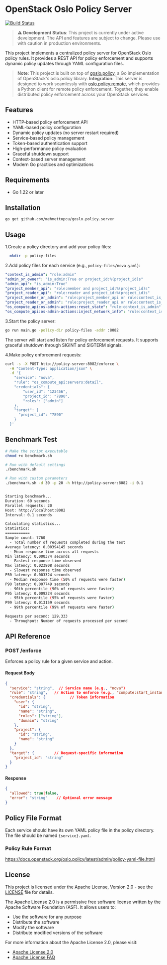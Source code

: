 # OpenStack Oslo Policy Server

[![Build Status](https://github.com/mehmettopcu/goslo.policy.server/actions/workflows/docker.yml/badge.svg?branch=main)](https://github.com/mehmettopcu/goslo.policy.server/actions/)

> **⚠️ Development Status**: This project is currently under active development. The API and features are subject to change. Please use with caution in production environments.

This project implements a centralized policy server for OpenStack Oslo policy rules. It provides a REST API for policy enforcement and supports dynamic policy updates through YAML configuration files.

> **Note**: This project is built on top of [goslo.policy](https://github.com/databus23/goslo.policy), a Go implementation of OpenStack's oslo.policy library.
> **Integration**: This server is designed to work seamlessly with [oslo.policy.remote](https://github.com/mehmettopcu/oslo.policy.remote), which provides a Python client for remote policy enforcement. Together, they enable distributed policy enforcement across your OpenStack services.

## Features

- HTTP-based policy enforcement API
- YAML-based policy configuration
- Dynamic policy updates (no server restart required)
- Service-based policy management
- Token-based authentication support
- High-performance policy evaluation
- Graceful shutdown support
- Context-based server management
- Modern Go practices and optimizations

## Requirements

- Go 1.22 or later

## Installation

```bash
go get github.com/mehmettopcu/goslo.policy.server
```

## Usage

1.Create a policy directory and add your policy files:

```bash
  mkdir -p policy-files
```

2.Add policy files for each service (e.g., `policy-files/nova.yaml`):

  ```yaml
  "context_is_admin": "role:admin"
  "admin_or_owner": "is_admin:True or project_id:%(project_id)s"
  "admin_api": "is_admin:True"
  "project_member_api": "role:member and project_id:%(project_id)s"
  "project_reader_api": "role:reader and project_id:%(project_id)s"
  "project_member_or_admin": "rule:project_member_api or rule:context_is_admin"
  "project_reader_or_admin": "rule:project_reader_api or rule:context_is_admin"
  "os_compute_api:os-admin-actions:reset_state": "rule:context_is_admin"
  "os_compute_api:os-admin-actions:inject_network_info": "rule:context_is_admin"
  ```

3.Start the policy server:

```bash
go run main.go -policy-dir policy-files -addr :8082
```

The server will start and listen for policy enforcement requests. It supports graceful shutdown through SIGINT and SIGTERM signals.

4.Make policy enforcement requests:

```bash
curl -s -X POST http://policy-server:8082/enforce \
  -H "Content-Type: application/json" \
  -d '{
    "service": "nova",
    "rule": "os_compute_api:servers:detail",
    "credentials": {
        "user_id": "123456",
        "project_id": "7890",
        "roles": ["admin"]
    },
    "target": {
      "project_id": "7890"
    }
  }'
```

## Benchmark Test

```bash
# Make the script executable
chmod +x benchmark.sh

# Run with default settings
./benchmark.sh

# Run with custom parameters
./benchmark.sh -d 30 -p 20 -h http://policy-server:8082 -i 0.1


Starting benchmark...
Duration: 60 seconds
Parallel requests: 20
Host: http://localhost:8082
Interval: 0.1 seconds

Calculating statistics...
Statistics:
===========
Sample count: 7760
  - Total number of requests completed during the test
Average latency: 0.00394145 seconds
  - Mean response time across all requests
Min latency: 0.000374 seconds
  - Fastest response time observed
Max latency: 0.023808 seconds
  - Slowest response time observed
P50 latency: 0.003324 seconds
  - Median response time (50% of requests were faster)
P90 latency: 0.007749 seconds
  - 90th percentile (90% of requests were faster)
P95 latency: 0.009224 seconds
  - 95th percentile (95% of requests were faster)
P99 latency: 0.013159 seconds
  - 99th percentile (99% of requests were faster)

Requests per second: 129.333
  - Throughput: Number of requests processed per second
```

## API Reference

### POST /enforce

Enforces a policy rule for a given service and action.

#### Request Body

```json
{
  "service": "string",  // Service name (e.g., "nova")
  "rule": "string",   // Action to enforce (e.g., "compute:start_instance")
  "credentials": {           // Token information
    "user": {
      "id": "string",
      "name": "string",
      "roles": ["string"],
      "domain": "string"
    },
    "project": {
      "id": "string",
      "name": "string"
    }
  },
  "target": {         // Request-specific information
    "project_id": "string"
  }
}
```

#### Response

```json
{
  "allowed": true|false,
  "error": "string"    // Optional error message
}
```

## Policy File Format

Each service should have its own YAML policy file in the policy directory. The file should be named `{service}.yaml`.

### Policy Rule Format

<https://docs.openstack.org/oslo.policy/latest/admin/policy-yaml-file.html>

## License

This project is licensed under the Apache License, Version 2.0 - see the [LICENSE](LICENSE) file for details.

The Apache License 2.0 is a permissive free software license written by the Apache Software Foundation (ASF). It allows users to:

- Use the software for any purpose
- Distribute the software
- Modify the software
- Distribute modified versions of the software

For more information about the Apache License 2.0, please visit:

- [Apache License 2.0](http://www.apache.org/licenses/LICENSE-2.0)
- [Apache License FAQ](https://www.apache.org/foundation/license-faq.html)
